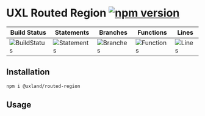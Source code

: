 # UXL Routed Region [![npm version](https://badge.fury.io/js/%40uxland%2Frouted-region.svg)](https://badge.fury.io/js/%40uxland%2Frouted-region)

| Build Status                                    | Statements                                    | Branches                                  | Functions                                   | Lines                               |
| ----------------------------------------------- | --------------------------------------------- | ----------------------------------------- | ------------------------------------------- | ----------------------------------- |
| ![BuildStatus](https://img.shields.io/badge/Build-Passing-brightgreen.svg "Building Status") | ![Statements](https://img.shields.io/badge/Coverage-67.63%25-red.svg "Make me better!") | ![Branches](https://img.shields.io/badge/Coverage-84.91%25-yellow.svg "Make me better!") | ![Functions](https://img.shields.io/badge/Coverage-47.22%25-red.svg "Make me better!") | ![Lines](https://img.shields.io/badge/Coverage-67.63%25-red.svg "Make me better!") |

## Installation

`npm i @uxland/routed-region`

## Usage
